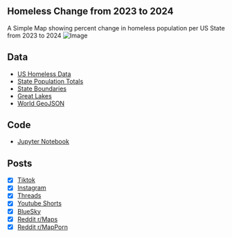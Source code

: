 ## Homeless Change from 2023 to 2024
A Simple Map showing percent change in homeless population per US State from 2023 to 2024
![Image](https://drive.google.com/uc?export=view&id=1y-Qp2YTH599RP8vOuVfulnxTkA5EpqqC)

## Data
* [US Homeless Data](https://www.huduser.gov/portal/datasets/ahar/2024-ahar-part-1-pit-estimates-of-homelessness-in-the-us.html)
* [State Population Totals](https://www.census.gov/data/tables/time-series/demo/popest/2020s-state-total.html)
* [State Boundaries](https://www.census.gov/geographies/mapping-files/time-series/geo/carto-boundary-file.html)
* [Great Lakes](https://usicecenter.gov/Products/GreatLakesData)
* [World GeoJSON](https://public.opendatasoft.com/explore/dataset/world-administrative-boundaries/export/?flg=en-us)

## Code
* [Jupyter Notebook](FormatData.ipynb)

## Posts
- [x] [Tiktok](https://www.tiktok.com/@vinemapper/video/7444731160069967150)
- [x] [Instagram](https://www.instagram.com/p/DDPsttDSknJ/)
- [x] [Threads](https://www.threads.net/@vinemapper/post/DDPsuQQyRYb)
- [x] [Youtube Shorts](https://youtube.com/shorts/Eg9Y63JqGtQ)
- [x] [BlueSky](https://bsky.app/profile/vinemapper.bsky.social/post/3lcnpfzflcc26)
- [x] [Reddit r/Maps](https://www.reddit.com/r/Maps/comments/1h86nep/percent_change_in_homeless_population_from_2007/)
- [x] [Reddit r/MapPorn](https://www.reddit.com/r/MapPorn/comments/1h86ku8/percent_change_in_homeless_population_from_2007/)
